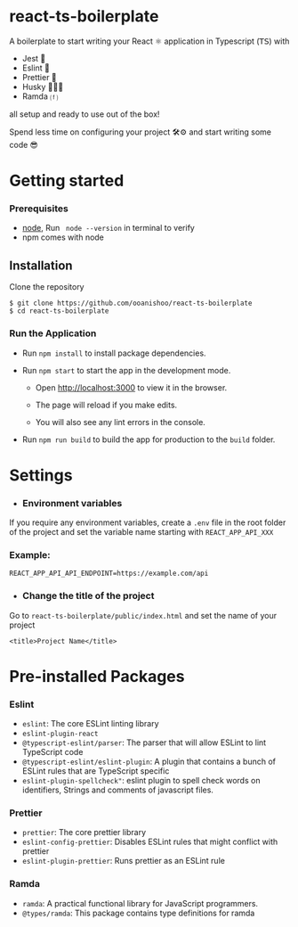 # react-ts-boilerplate

A boilerplate to start writing your React ⚛️ application in Typescript (𝖳𝖲) with
- Jest 🧪
- Eslint 🚨
- Prettier 💄
- Husky 👮🏽‍♀️ 
- Ramda ⒡

all setup and ready to use out of the box!

Spend less time on configuring your project 🛠⚙️ and start writing some code 😎

# Getting started
### Prerequisites

- [node](https://nodejs.org/en/), Run ` node --version` in terminal to verify
- npm comes with node
 
## Installation

Clone the repository
```shell
$ git clone https://github.com/ooanishoo/react-ts-boilerplate
$ cd react-ts-boilerplate
```
### Run the Application
- Run `npm install` to install package dependencies.
- Run `npm start` to start the app in the development mode.

  - Open [http://localhost:3000](http://localhost:3000) to view it in the browser.

  - The page will reload if you make edits.
  - You will also see any lint errors in the console.
  

- Run `npm run build` to build the app for production to the `build` folder.

# Settings
- ### Environment variables
If you require any environment variables, create a `.env` file in the root folder of the project and set the variable name starting with `REACT_APP_API_XXX` 

### Example:
```shell
REACT_APP_API_API_ENDPOINT=https://example.com/api
```

- ### Change the title of the project
Go to `react-ts-boilerplate/public/index.html` and set the name of your project
```shell
<title>Project Name</title>
```


# Pre-installed Packages 
### Eslint 
- `eslint`: The core ESLint linting library
- `eslint-plugin-react `
- `@typescript-eslint/parser`: The parser that will allow ESLint to lint TypeScript code
- `@typescript-eslint/eslint-plugin`: A plugin that contains a bunch of ESLint rules that are TypeScript specific
- `eslint-plugin-spellcheck"`: eslint plugin to spell check words on identifiers, Strings and comments of javascript files.
### Prettier 
- `prettier`: The core prettier library
- `eslint-config-prettier`: Disables ESLint rules that might conflict with prettier
- `eslint-plugin-prettier`: Runs prettier as an ESLint rule

### Ramda 
- `ramda`: A practical functional library for JavaScript programmers.
- `@types/ramda`: This package contains type definitions for ramda